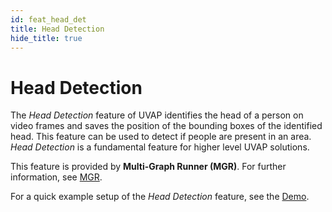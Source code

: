 ```yaml
---
id: feat_head_det
title: Head Detection
hide_title: true
---
```


# Head Detection

The _Head Detection_ feature of UVAP identifies the head of a person on video
frames and saves the position of the bounding boxes of the identified head.
This feature can be used to detect if people are present in an area.  
_Head Detection_ is a fundamental feature for higher level UVAP solutions.

This feature is provided by **Multi-Graph Runner (MGR)**.
For further information, see [MGR].

For a quick example setup of the _Head Detection_ feature, see the [Demo].

[MGR]: ../../dev/ms_mgr.md
[Demo]: ../../demo/demo_head_det.md
